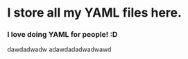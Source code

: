 <b>I store all my YAML files here.</b>
=======

<h3> I love doing YAML for people! :D </h3>

dawdadwadw
adawdadadwadwawd